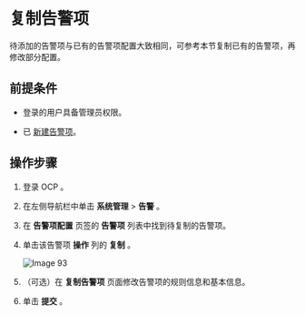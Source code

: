 复制告警项
==========================

待添加的告警项与已有的告警项配置大致相同，可参考本节复制已有的告警项，再修改部分配置。

前提条件
-------------------------

* 登录的用户具备管理员权限。

* 已 [新建告警项](2.create-an-alarm-item-1.md)。

操作步骤
-------------------------

1. 登录 OCP 。

2. 在左侧导航栏中单击 **系统管理** \> **告警** 。

3. 在 **告警项配置** 页签的 **告警项** 列表中找到待复制的告警项。

4. 单击该告警项 **操作** 列的 **复制** 。

   ![Image 93](https://obbusiness-private.oss-cn-shanghai.aliyuncs.com/doc/img/ocp/400ce/%E5%A4%8D%E5%88%B6%E5%91%8A%E8%AD%A6%E9%A1%B9.png)
   

5. （可选）在 **复制告警项** 页面修改告警项的规则信息和基本信息。

6. 单击 **提交** 。
